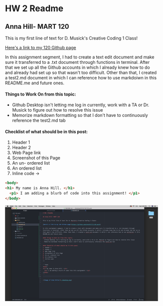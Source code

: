# HW 2 Readme

## Anna Hill- MART 120

This is my first line of text for D. Musick's Creative Coding 1 Class!

[Here's a link to my 120 Github page](https://github.com/annalhill/120_work)

In this assignment segment, I had to create a text edit document and make sure it transferred to a .txt document through
functions in terminal. After that we set up all the Github accounts in which I already knew how to do and already had set up so that wasn't too difficult. Other than that, I created a test2.md document in which I can reference how to use markdoiwn in this README.me and future ones.

#### Things to Work On from this topic:
- Github Desktop isn't letting me log in currently, work with a TA or Dr. Musick to figure out how to resolve this issue
- Memorize markdown formatting so that I don't have to continuously reference the test2.md tab

#### Checklist of what should be in this post:
1. Header 1
2. Header 2
3. Web Page link
4. Screenshot of this Page
5. An un- ordered list
6. An ordered list
7. Inline code
->

```html
<body>
<h1> My name is Anna Hill. </h1>
  <p1> I am adding a blurb of code into this assignment! </p1>
</body>
```


![Image of Atom Editor](./hw2_readme.png)
